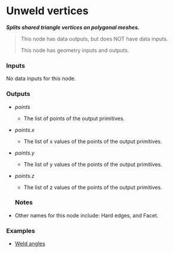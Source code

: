 # Unweld vertices

**_Splits shared triangle vertices on polygonal meshes._**

> This node has data outputs, but does NOT have data inputs.
>
> This node has geometry inputs and outputs.


### Inputs

No data inputs for this node.


### Outputs

* _points_

  * The list of points of the output primitives.

* _points.x_

  * The list of x values of the points of the output primitives.

* _points.y_

  * The list of y values of the points of the output primitives.

* _points.z_

  * The list of z values of the points of the output primitives.


  ### Notes



* Other names for this node include: Hard edges, and Facet.


### Examples



* <a href="https://creator.trimble.com/graph?assetURI=whp:3ea02aa1-c685-4932-960e-0580ebcf86ed&version=latest" target="_blank">Weld angles</a>
